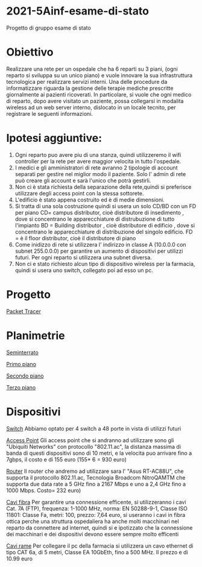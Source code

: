 # 2021-5Ainf-esame-di-stato
Progetto di gruppo esame di stato



# Obiettivo
Realizzare una rete per un ospedale che ha 6 reparti su 3 piani, (ogni reparto si sviluppa su un unico piano) e vuole innovare la sua infrastruttura tecnologica per realizzare servizi interni. Una delle procedure da informatizzare riguarda la gestione delle terapie mediche prescritte giornalmente ai pazienti ricoverati. In particolare, si vuole che ogni medico di reparto, dopo avere visitato un paziente, possa collegarsi in modalita wireless ad un web server interno, dislocato in un locale tecnito, per registrare le seguenti informazioni.


# Ipotesi aggiuntive: 
1) Ogni reparto puo avere piu di una stanza, quindi utilizzeremo il wifi controller per la rete per avere maggior velocita in tutto l'ospedale.
2) I medici e gli amministratori di rete avranno 2 tipologie di account separati per gestire nel miglior modo il paziente. Solo l' admin di rete può creare gli account e  sarà l'unico che potrà gestirli.
4) Non ci è stata richiesta della separazione della rete,quindi si preferisce utilizzare degli access point con la stessa sottorete.
5) L'edificio è stato appena costruito ed è di medie dimensioni.
6) Si tratta di una sola costruzione quindi si usera un solo CD/BD con un FD per piano CD= campus distributor, cioè distributore di insedimento , dove si concentrano le apparecchiature di distrubuzione di tutto l'impianto BD = Building distributor , cioè distributore di edificio , dove si concentrano le apparecchiature di distribuzione del singolo edificio. FD = è il floor distributor, cioè il distributore di piano
7) Come inidizzo di rete si utilizzera l' indirizzo in classe A (10.0.0.0 con subnet 255.0.0.0) per garantire un aumento di dispositivi per utilizzi futuri. Per ogni reparto si utilizzera una subnet diversa.
8) Non ci e stato richiesto alcun tipo di dispositivo wireless per la farmacia, quindi si usera uno switch, collegato poi ad esso un pc.

# Progetto

[Packet Tracer](https://prnt.sc/11v6hq8) 

# Planimetrie
[Seminterrato](https://prnt.sc/11v6urj) 

[Primo piano](https://prnt.sc/11v6vq0)

[Secondo piano](https://prnt.sc/11v6wjc)

[Terzo piano](https://prnt.sc/11v6xbe)

# Dispositivi

[Switch](https://www.amazon.it/TP-Link-TL-SG1048-Gigabit-Struttura-Acciaio/dp/B004UBUJZG) Abbiamo optato per 4 switch a 48 porte in vista di utilizzi futuri

[Access Point](https://www.amazon.it/Ubiquiti-Networks-UAP-AC-PRO-access-point/dp/B016XYQ3WK) Gli access point che si andranno ad utilizzare sono gli "Ubiquiti Networks" con protocollo "802.11.ac", la distanza massima di banda di questi dispositivi sono di 10 metri, e la velocita puo arrivare fino a 7gbps, il costo e di 155 euro (155* 6 = 930 euro)

[Router](https://www.amazon.it/dp/B018WJTTG6?tag=tecnologiant-21&linkCode=osi&th=1&psc=1&keywords=router%20wi-fi%20AC) Il router che andremo ad utilizzare sara l' "Asus RT-AC88U", che supporta il protocollo 802.11.ac, Tecnologia Broadcom NitroQAMTM che supporta due data rate a 5 GHz fino a 2167 Mbps e uno a 2,4 GHz fino a 1000 Mbps. Costo= 232 euro)

[Cavi fibra](https://www.amazon.it/UGREEN-Ethernet-Console-Videogiochi-Compatibile/dp/B00QV1F1NS) Per garantire una connessione efficente, si utilizzeranno i cavi Cat. 7A (FTP), frequenza: 1-1000 MHz, norma: EN 50288-9-1, Classe ISO 11801: Classe Fa, metri: 100, prezzo: 7,64 euro, si useranno i cavi in fibra ottica perche una struttura ospedaliera ha anche molti macchinari nel reparto da connettere ad internet, quindi si e ipotizzato che la connessione dei macchinari e dei dispositivi devono essere sempre molto efficenti

[Cavi rame](https://www.amazon.it/Mr-Tronic-metri-Ethernet-Grigio/dp/B07GBZ2S9J) Per collegare il pc della farmacia si utilizzera un cavo ethernet di tipo CAT 6a, di 5 metri, Classe EA 10GbEth, fino a 500 MHz. Il prezzo e di 10.99 euro
